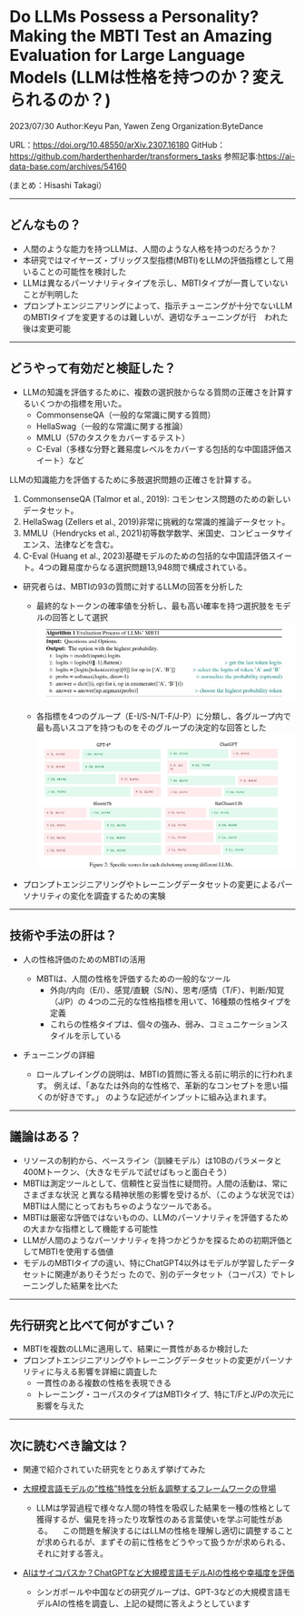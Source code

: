 Do LLMs Possess a Personality? Making the MBTI Test an Amazing
Evaluation for Large Language Models
(LLMは性格を持つのか？変えられるのか？)
===

2023/07/30
Author:Keyu Pan, Yawen Zeng
Organization:ByteDance


URL：https://doi.org/10.48550/arXiv.2307.16180
GitHub：https://github.com/harderthenharder/transformers_tasks
参照記事:https://ai-data-base.com/archives/54160

(まとめ：Hisashi Takagi）

---

## どんなもの？

+ 人間のような能力を持つLLMは、人間のような人格を持つのだろうか？
+ 本研究ではマイヤーズ・ブリッグス型指標(MBTI)をLLMの評価指標として用いることの可能性を検討した
+ LLMは異なるパーソナリティタイプを示し、MBTIタイプが一貫していないことが判明した
+ プロンプトエンジニアリングによって、指示チューニングが十分でないLLMのMBTIタイプを変更するのは難しいが、適切なチューニングが行　われた後は変更可能


---

## どうやって有効だと検証した？

+ LLMの知識を評価するために、複数の選択肢からなる質問の正確さを計算するいくつかの指標を用いた。
    + CommonsenseQA（一般的な常識に関する質問）
    + HellaSwag（一般的な常識に関する推論）
    + MMLU（57のタスクをカバーするテスト）
    + C-Eval（多様な分野と難易度レベルをカバーする包括的な中国語評価スイート）など
    
LLMの知識能力を評価するために多肢選択問題の正確さを計算する。

1) CommonsenseQA (Talmor et al., 2019): コモンセンス問題のための新しいデータセット。
2) HellaSwag (Zellers et al., 2019)非常に挑戦的な常識的推論データセット。
3) MMLU（Hendrycks et al., 2021)初等数学数学、米国史、コンピュータサイエンス、法律などを含む。
4) C-Eval (Huang et al., 2023)基礎モデルのための包括的な中国語評価スイート。4つの難易度からなる選択問題13,948問で構成されている。

+ 研究者らは、MBTIの93の質問に対するLLMの回答を分析した
    + 最終的なトークンの確率値を分析し、最も高い確率を持つ選択肢をモデルの回答として選択
    ![図：アルゴリズム](2024-05-16-12-11-42.png)


    + 各指標を4つのグループ（E-I/S-N/T-F/J-P）に分類し、各グループ内で最も高いスコアを持つものをそのグループの決定的な回答とした
     ![](2024-05-16-12-12-57.png)
+ プロンプトエンジニアリングやトレーニングデータセットの変更によるパーソナリティの変化を調査するための実験


---

## 技術や手法の肝は？

+ 人の性格評価のためのMBTIの活用
    + MBTIは、人間の性格を評価するための一般的なツール
      + 外向/内向（E/I）、感覚/直観（S/N）、思考/感情（T/F）、判断/知覚（J/P）の
         4つの二元的な性格指標を用いて、16種類の性格タイプを定義
      + これらの性格タイプは、個々の強み、弱み、コミュニケーションスタイルを示している

+ チューニングの詳細
    + ロールプレイングの説明は、MBTIの質問に答える前に明示的に行われます。
    例えば、「あなたは外向的な性格で、革新的なコンセプトを思い描くのが好きです。」
    のような記述がインプットに組み込まれます。


---

## 議論はある？


+ リソースの制約から、ベースライン（訓練モデル）は10Bのパラメータと400Mトークン、（大きなモデルで試せばもっと面白そう）
+ MBTIは測定ツールとして、信頼性と妥当性に疑問符。人間の活動は、常にさまざまな状況
と異なる精神状態の影響を受けるが、（このような状況では）MBTIは人間にとっておもちゃのようなツールである。
+ MBTIは厳密な評価ではないものの、LLMのパーソナリティを評価するための大まかな指標として機能する可能性
+ LLMが人間のようなパーソナリティを持つかどうかを探るための初期評価としてMBTIを使用する価値
+ モデルのMBTIタイプの違い、特にChatGPT4以外はモデルが学習したデータセットに関連がありそうだっ たので、別のデータセット（コーパス）でトレーニングした結果を比べた


---

## 先行研究と比べて何がすごい？


+ MBTIを複数のLLMに適用して、結果に一貫性があるか検討した
+ プロンプトエンジニアリングやトレーニングデータセットの変更がパーソナリティに与える影響を詳細に調査した
    + 一貫性のある複数の性格を表現できる
    + トレーニング・コーパスのタイプはMBTIタイプ、特にT/FとJ/Pの次元に影響を与えた


---

## 次に読むべき論文は？

+ 関連で紹介されていた研究をとりあえず挙げてみた

+ [大規模言語モデルの”性格”特性を分析＆調整するフレームワークの登場](https://doi.org/10.48550/arXiv.2307.00184)
    + LLMは学習過程で様々な人間の特性を吸収した結果を一種の性格として獲得するが、偏見を持ったり攻撃性のある言葉使いを学ぶ可能性がある。
    　この問題を解決するにはLLMの性格を理解し適切に調整することが求められるが、まずその前に性格をどうやって扱うかが求められる、それに対する答え。

+ [AIはサイコパスか？ChatGPTなど大規模言語モデルAIの性格や幸福度を評価](https://doi.org/10.48550/arXiv.2212.10529)
    + シンガポールや中国などの研究グループは、GPT-3などの大規模言語モデルAIの性格を調査し、上記の疑問に答えようとしています
